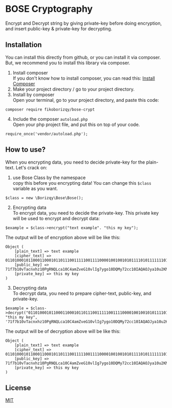 # BOSE Cryptography
Encrypt and Decrypt string by giving private-key before doing encryption, and insert public-key &amp; private-key for decrypting.

## Installation
You can install this directly from github, or you can install it via composer. But, we recommend you to install this library via composer.

1. Install composer  
If you don't know how to install composer, you can read this: [Install Composer](https://getcomposer.org/download/)
2. Make your project directory / go to your project directory.
3. Install by composer  
Open your terminal, go to your project directory, and paste this code:
```
composer require fikoborizqy/bose-crypt
```
4. Include the composer `autoload.php`  
Open your php project file, and put this on top of your code.
```
require_once('vendor/autoload.php');
```

## How to use?
When you encrypting data, you need to decide private-key for the plain-text. Let's crack on:

1. use Bose Class by the namespace  
copy this before you encrypting data! You can change this `$class` variable as you want.
```
$class = new \Borizqy\Bose\Bose();
```
2. Encrypting data  
To encrypt data, you need to decide the private-key. This private key will be used to encrypt and decrypt data:
```
$example = $class->encrypt("text example". "this my key");
```
The output will be of encryption above will be like this:
```
Object (
    [plain_text] => text example
    [cipher_text] => 01101000101100011000101101110011111001111000010010010101111010111111101111101001111101011000011110000111010010111010101
    [public_key] => 71f7b10vTacnxhz10PgRNQLca10C4amZveG10vlIg7ygo10DQMy72cc10IAQAOJya10u2KMZZ1F10E2K0VHbY10G2oGPVPQ10u2KMZZ1F10E1Rr8N7410I1DvgxBE100iCUmdg1
    [private_key] => this my key
)
```

3. Decrypting data  
To decrypt data, you need to prepare cipher-text, public-key, and private-key.
```
$example = $class->decrypt("01101000101100011000101101110011111001111000010010010101111010111111101111101001111101011000011110000111010010111010101", "this my key", '71f7b10vTacnxhz10PgRNQLca10C4amZveG10vlIg7ygo10DQMy72cc10IAQAOJya10u2KMZZ1F10E2K0VHbY10G2oGPVPQ10u2KMZZ1F10E1Rr8N7410I1DvgxBE100iCUmdg1');
```
The output will be of decryption above will be like this:
```
Object (
    [plain_text] => text example
    [cipher_text] => 01101000101100011000101101110011111001111000010010010101111010111111101111101001111101011000011110000111010010111010101
    [public_key] => 71f7b10vTacnxhz10PgRNQLca10C4amZveG10vlIg7ygo10DQMy72cc10IAQAOJya10u2KMZZ1F10E2K0VHbY10G2oGPVPQ10u2KMZZ1F10E1Rr8N7410I1DvgxBE100iCUmdg1
    [private_key] => this my key
)
```

## License
[MIT](https://choosealicense.com/licenses/mit/)
